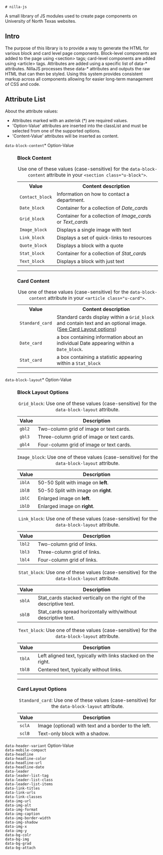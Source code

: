 	# nilla-js
<p>A small library of JS modules used to create page components on University of North Texas websites.</p>
<h2>Intro</h2>
<p>The purpose of this library is to provide a way to generate the HTML for various block and card level page components. Block-level components are added to the page using &lt;section&gt; tags; card-level components are added using &lt;article&gt; tags. Attributes are added using a specific list of data-* attributes. NillaJS processes these data-* attributes and outputs the raw HTML that can then be styled. Using this system provides consistent markup across all components allowing for easier long-term management of CSS and code.</p>
<h2>Attribute List</h2>
<p>About the attribute values:</p>
<ul>
	<li>Attributes marked with an asterisk (*) are required values.</li>
	<li>'Option-Value' attributes are inserted into the classList and must be selected from one of the supported options.</li>
	<li>'Content-Value' attributes will be inserted as content.</li>
</ul>
<dl>
	<dt><code>data-block-content</code>* Option-Value</dt>
	<dd>
		<h3>Block Content</h3>
      <table>
        <caption>
          Use one of these values (case-sensitive) for the <code>data-block-content</code> attribute in your <code>&lt;section class="u-block"&gt;</code>.
          </caption>
        <tbody>
          <tr>
            <th scope="col" width="10%">Value</th>
            <th scope="col">Content description</th>
          </tr>
          <tr>
            <td><code>Contact_block</code></td>
            <td>Information on how to contact a department.</td>
          </tr>
          <tr>
            <td><code>Date_block</code></td>
            <td>Container for a collection of <em>Date_card</em>s</td>
          </tr>
          <tr>
            <td><code>Grid_block</code></td>
            <td>Container for a collection of <em>Image_card</em>s or <em>Text_card</em>s</td>
          </tr>
          <tr>
            <td><code>Image_block</code></td>
            <td>Displays a single image with text</td>
          </tr>
          <tr>
            <td><code>Link_block</code></td>
            <td>Displays a set of quick-links to resources</td>
          </tr>
          <tr>
            <td><code>Quote_block</code></td>
            <td>Displays a block with a quote</td>
          </tr>
          <tr>
            <td><code>Stat_block</code></td>
            <td>Container for a collection of <em>Stat_card</em>s</td>
          </tr>
          <tr>
            <td><code>Text_block</code></td>
            <td>Displays a block with just text</td>
          </tr>
        </tbody>
      </table>
		<hr />
		<h3>Card Content</h3>
      <table>
        <caption>
          Use one of these values (case-sensitive) for the <code>data-block-content</code> attribute in your <code>&lt;article class="u-card"&gt;</code>.
          </caption>
        <tbody>
          <tr>
            <th scope="col" width="10%">Value</th>
            <th scope="col">Content description</th>
          </tr>
           <tr>
            <td><code>Standard_card</code></td>
            <td>Standard cards display within a <code>Grid_block</code> and contain text and an optional image. (<a href="#clo">See Card Layout options</a>)</td>
          </tr>
         <tr>
            <td><code>Date_card</code></td>
            <td>a box containing information about an individual Date appearing within a <code>Date_block</code>.</td>
          </tr>
          <tr>
            <td><code>Stat_card</code></td>
            <td>a box containing a statistic appearing within a <code>Stat_block</code></td>
          </tr>
        </tbody>
      </table>
		<hr />
	</dd>
<dt><code>data-block-layout</code>* Option-Value</dt>
	<dd>
		<h3>Block Layout Options</h3>
		<table>
			<caption><code>Grid_block</code>: Use one of these values (case-sensitive) for the <code>data-block-layout</code> attribute.</caption>
			<thead>
				<th scope="col" width="10%">Value</th>
				<th scope="col">Description</th>
			</thead>
			<tbody>
				<tr>
					<td><code>gbl2</code></td>
					<td>Two-column grid of image or text cards.</td>
				</tr>
				<tr>
					<td><code>gbl3</code></td>
					<td>Three-column grid of image or text cards.</td>
				</tr>
				<tr>
					<td><code>gbl4</code></td>
					<td>Four-column grid of image or text cards.</td>
				</tr>
			</tbody>
		</table>
		<table>
			<caption><code>Image_block</code>: Use one of these values (case-sensitive) for the <code>data-block-layout</code> attribute.</caption>
			<thead>
				<th scope="col" width="10%">Value</th>
				<th scope="col">Description</th>
			</thead>
			<tbody>
				<tr>
					<td><code>iblA</code></td>
					<td>50-50 Split with image on <strong>left</strong>.</td>
				</tr>
				<tr>
					<td><code>iblB</code></td>
					<td>50-50 Split with image on <strong>right</strong>.</td>
				</tr>
				<tr>
					<td><code>iblC</code></td>
					<td>Enlarged image on <strong>left</strong>.</td>
				</tr>
				<tr>
					<td><code>iblD</code></td>
					<td>Enlarged image on <strong>right</strong>.</td>
				</tr>
			</tbody>
		</table>
		<table>
			<caption><code>Link_block</code>: Use one of these values (case-sensitive) for the <code>data-block-layout</code> attribute.</caption>
			<thead>
				<th scope="col" width="10%">Value</th>
				<th scope="col">Description</th>
			</thead>
			<tbody>
				<tr>
					<td><code>lbl2</code></td>
					<td>Two-column grid of links.</td>
				</tr>
				<tr>
					<td><code>lbl3</code></td>
					<td>Three-column grid of links.</td>
				</tr>
				<tr>
					<td><code>lbl4</code></td>
					<td>Four-column grid of links.</td>
				</tr>
			</tbody>
		</table>
		<table>
			<caption><code>Stat_block</code>: Use one of these values (case-sensitive) for the <code>data-block-layout</code> attribute.</caption>
			<thead>
				<th scope="col" width="10%">Value</th>
				<th scope="col">Description</th>
			</thead>
			<tbody>
				<tr>
					<td><code>sblA</code></td>
					<td>Stat_cards stacked vertically on the right of the descriptive text.</td>
				</tr>
				<tr>
					<td><code>sblB</code></td>
					<td>Stat_cards spread horizontally with/without descriptive text.</td>
				</tr>
			</tbody>
		</table>
		<table>
			<caption><code>Text_block</code>: Use one of these values (case-sensitive) for the <code>data-block-layout</code> attribute.</caption>
			<thead>
				<th scope="col" width="10%">Value</th>
				<th scope="col">Description</th>
			</thead>
			<tbody>
				<tr>
					<td><code>tblA</code></td>
					<td>Left aligned text, typically with links stacked on the right.</td>
				</tr>
				<tr>
					<td><code>tblB</code></td>
					<td>Centered text, typically without links.</td>
				</tr>
			</tbody>
		</table>
		<hr />
		<h3><a name="clo">Card Layout Options</a></h3>
		<table>
			<caption><code>Standard_card</code>: Use one of these values (case-sensitive) for the <code>data-block-layout</code> attribute.</caption>
			<thead>
				<th scope="col" width="10%">Value</th>
				<th scope="col">Description</th>
			</thead>
			<tbody>
				<tr>
					<td><code>sclA</code></td>
					<td>Image (optional) with text and a border to the left.</td>
				</tr>
				<tr>
					<td><code>sclB</code></td>
					<td>Text-only block with a shadow.</td>
				</tr>
			</tbody>
		</table>
	</dd>
<dt><code>data-header-variant</code> Option-Value</dt>
	<dd>
	</dd>
<dt><code>data-mobile-compact</code></dt>
<dt><code>data-headline</code></dt>
<dt><code>data-headline-color</code></dt>
<dt><code>data-headline-url</code></dt>
<dt><code>data-headline-date</code></dt>
<dt><code>data-leader</code></dt>
<dt><code>data-leader-list-tag</code></dt>
<dt><code>data-leader-list-class</code></dt>
<dt><code>data-leader-list-items</code></dt>
<dt><code>data-link-titles</code></dt>
<dt><code>data-link-urls</code></dt>
<dt><code>data-link-classes</code></dt>
<dt><code>data-img-url</code></dt>
<dt><code>data-img-alt</code></dt>
<dt><code>data-img-format</code></dt>
<dt><code>data-img-caption</code></dt>
<dt><code>data-img-border-width</code></dt>
<dt><code>data-img-shadow</code></dt>
<dt><code>data-img-x</code></dt>
<dt><code>data-img-y</code></dt>
<dt><code>data-bg-colr</code></dt>
<dt><code>data-bg-img</code></dt>
<dt><code>data-bg-grad</code></dt>
<dt><code>data-bg-attach</code></dt>
</dl>
